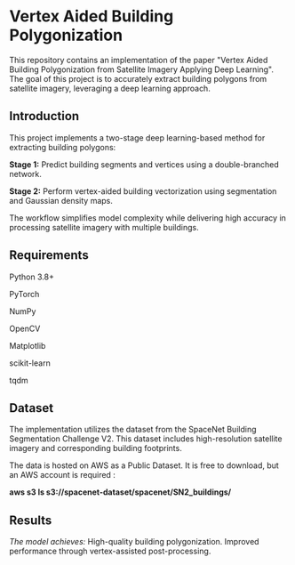 # Vertex Aided Building Polygonization

This repository contains an implementation of the paper "Vertex Aided Building Polygonization from Satellite Imagery Applying Deep Learning". The goal of this project is to accurately extract building polygons from satellite imagery, leveraging a deep learning approach.


## Introduction

This project implements a two-stage deep learning-based method for extracting building polygons:

**Stage 1:** Predict building segments and vertices using a double-branched network.

**Stage 2:** Perform vertex-aided building vectorization using segmentation and Gaussian density maps.

The workflow simplifies model complexity while delivering high accuracy in processing satellite imagery with multiple buildings.

## Requirements

Python 3.8+

PyTorch

NumPy

OpenCV

Matplotlib

scikit-learn

tqdm

## Dataset

The implementation utilizes the dataset from the SpaceNet Building Segmentation Challenge V2. This dataset includes high-resolution satellite imagery and corresponding building footprints.

The data is hosted on AWS as a Public Dataset. It is free to download, but an AWS account is required : 

**aws s3 ls s3://spacenet-dataset/spacenet/SN2_buildings/**

## Results

_The model achieves:_
High-quality building polygonization.
Improved performance through vertex-assisted post-processing.
